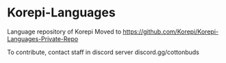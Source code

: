 # Korepi-Languages
Language repository of Korepi
Moved to https://github.com/Korepi/Korepi-Languages-Private-Repo

To contribute, contact staff in discord server discord.gg/cottonbuds
